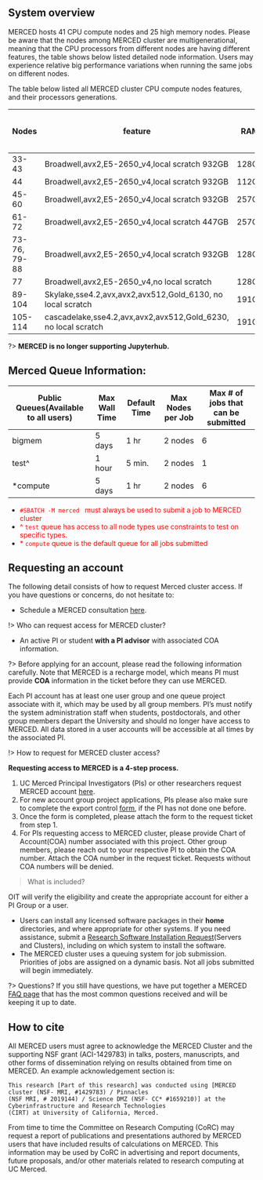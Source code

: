 ## System overview
MERCED hosts 41 CPU compute nodes and 25 high memory nodes. Please be aware that
the nodes among MERCED cluster are multigenerational, meaning that the CPU
processors from different nodes are having different features, the table shows below
listed detailed node information. Users may experience relative big
performance variations when running the same jobs on different nodes.

The table below listed all MERCED cluster CPU compute nodes features, and their
processors generations.

| Nodes        | feature                                                    | RAM   | Total cores per nodes | InfiniBand (IB) |
|--------------|------------------------------------------------------------|-------|-----------------------|----------------|
| 33-43        | Broadwell,avx2,E5-2650_v4,local scratch 932GB              | 128GB | 24                    | yes            |
| 44           | Broadwell,avx2,E5-2650_v4,local scratch 932GB              | 112GB | 24                    | yes            |
| 45-60        | Broadwell,avx2,E5-2650_v4,local scratch 932GB              | 257GB | 24                    | yes            |
| 61-72        | Broadwell,avx2,E5-2650_v4,local scratch 447GB              | 257GB | 24                    | yes            |
| 73-76, 79-88 | Broadwell,avx2,E5-2650_v4,local scratch 932GB              | 128GB | 24                    | yes            |
| 77           | Broadwell,avx2,E5-2650_v4,no local scratch                 | 128GB | 24                    | yes            |
| 89-104       | Skylake,sse4.2,avx,avx2,avx512,Gold_6130, no local scratch | 191GB | 32                    | yes            |
| 105-114       | cascadelake,sse4.2,avx,avx2,avx512,Gold_6230, no local scratch | 191GB | 40                    | yes            |

?> **MERCED is no longer supporting Jupyterhub.**


## Merced Queue Information:
| Public Queues(Available to all users)| Max Wall Time | Default Time | Max Nodes per Job | Max # of jobs that can be submitted | 
| -------------------------------------|---------------|--------------|-------------------|-------------------------------------|
| bigmem | 5 days | 1 hr | 2 nodes | 6 | 
| test^ | 1 hour | 5 min. | 2 nodes | 1 |
| *compute | 5 days | 1 hr | 2 nodes | 6 | 

* <span style="color: red;"> `#SBATCH -M merced ` must always be used to submit a job to MERCED cluster</span>
* <span style="color: red;"> ^ `test` queue has access to all node types use constraints to test on specific types.</span>
* <span style="color: red;"> \* `compute` queue is the default queue for all jobs submitted  </span>

## Requesting an account

The following detail consists of how to request Merced cluster access. If you have questions or concerns, do not hesitate to:
* Schedule a MERCED consultation [here](https://arrangr.com/sarvani/facultyconsult). 

!> Who can request access for MERCED cluster?
* An active PI or student __with a PI advisor__ with associated COA information.


?> Before applying for an account, please read the following information
carefully. Note that MERCED is a recharge model, which means PI must provide __COA__ information in the ticket before they can use MERCED. 

Each PI account has at least one user group and one queue project
associate with it, which may be used by all group members. PI’s must notify the system administration staff when students, postdoctorals, and other group members depart the University and should no longer have access to MERCED. All data stored in a user accounts will be accessible at all times by the associated PI.

!> How to request for MERCED cluster access?

__Requesting access to MERCED is a 4-step process.__
1. UC Merced Principal Investigators (PIs) or other researchers request MERCED account [here](https://ucmerced.service-now.com/servicehub?id=public_kb_article&sys_id=643ea9ff1b67a0543a003112cd4bcba3&form_id=280d8bb04f72f6006137d0af0310c7b0).
2. For new account group project applications, PIs please also make sure to complete the export control [form](https://ucmerced.app.box.com/file/827800760668?s=e6pmv4cv59tz76aat5re1kzvg23c0s09), if the PI has not done one before.
3. Once the form is completed, please attach the form to the request ticket from step 1. 
4. For PIs requesting access to MERCED cluster, please provide Chart of Account(COA) number associated with this project. Other group members, please reach out to your respective PI to obtain the COA number. Attach the COA number in the request ticket. Requests without COA numbers will be denied.   

>What is included? 

OIT will verify the eligibility and create the appropriate account for
either a PI Group or a user.
* Users can install any licensed software packages in their __home__
  directories, and where appropriate for other systems. If
  you need assistance, submit a [Research Software Installation Request](https://ucmerced.service-now.com/servicehub?id=public_kb_article&sys_id=b83ee9ff1b67a0543a003112cd4bcbde&form_id=0cb3dca04f7d4300b52ba1618110c7ff)(Servers and Clusters), including on which system to install the software.
* The MERCED cluster uses a queuing system for job submission.
  Priorities of jobs are assigned on a dynamic basis. Not all jobs
  submitted will begin immediately.

?> Questions?
If you still have questions, we have put together a MERCED [FAQ page](merced_FAQ.md) that has the most common questions received and will be keeping it up to date.

## How to cite
All MERCED users must agree to acknowledge the MERCED Cluster and the
supporting NSF grant (ACI-1429783) in talks, posters, manuscripts, and
other forms of dissemination relying on results obtained from time on
MERCED. An example acknowledgement section is:
```text
This research [Part of this research] was conducted using [MERCED cluster (NSF- MRI, #1429783) / Pinnacles
(NSF MRI, # 2019144) / Science DMZ (NSF- CC* #1659210)] at the Cyberinfrastructure and Research Technologies
(CIRT) at University of California, Merced.
```
From time to time the Committee on Research Computing (CoRC) may request a report of publications and presentations authored by MERCED users that have included results of calculations on MERCED. This information may be used by CoRC in advertising and report documents, future proposals, and/or other materials related to research computing at UC Merced. 






